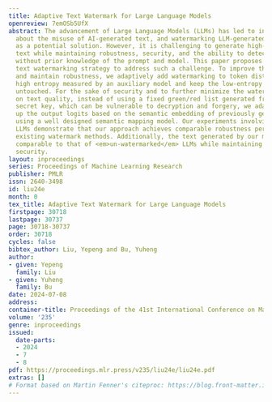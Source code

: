 ```yaml
---
title: Adaptive Text Watermark for Large Language Models
openreview: 7emOSb5UfX
abstract: The advancement of Large Language Models (LLMs) has led to increasing concerns
  about the misuse of AI-generated text, and watermarking LLM-generated text has emerged
  as a potential solution. However, it is challenging to generate high-quality watermarked
  text while maintaining robustness, security, and the ability to detect watermarks
  without prior knowledge of the prompt and model. This paper proposes an adaptive
  text watermarking strategy to address such a challenge. To improve the text quality
  and maintain robustness, we adaptively add watermarking to token distributions with
  high entropy measured by an auxiliary model and keep the low-entropy token distributions
  untouched. For the sake of security and to further minimize the watermark’s impact
  on text quality, instead of using a fixed green/red list generated from a random
  secret key, which can be vulnerable to decryption and forgery, we adaptively scale
  up the output logits based on the semantic embedding of previously generated text
  using a well designed semantic mapping model. Our experiments involving various
  LLMs demonstrate that our approach achieves comparable robustness performance to
  existing watermark methods. Additionally, the text generated by our method has perplexity
  comparable to that of <em>un-watermarked</em> LLMs while maintaining sufficient
  security.
layout: inproceedings
series: Proceedings of Machine Learning Research
publisher: PMLR
issn: 2640-3498
id: liu24e
month: 0
tex_title: Adaptive Text Watermark for Large Language Models
firstpage: 30718
lastpage: 30737
page: 30718-30737
order: 30718
cycles: false
bibtex_author: Liu, Yepeng and Bu, Yuheng
author:
- given: Yepeng
  family: Liu
- given: Yuheng
  family: Bu
date: 2024-07-08
address:
container-title: Proceedings of the 41st International Conference on Machine Learning
volume: '235'
genre: inproceedings
issued:
  date-parts:
  - 2024
  - 7
  - 8
pdf: https://proceedings.mlr.press/v235/liu24e/liu24e.pdf
extras: []
# Format based on Martin Fenner's citeproc: https://blog.front-matter.io/posts/citeproc-yaml-for-bibliographies/
---
```

